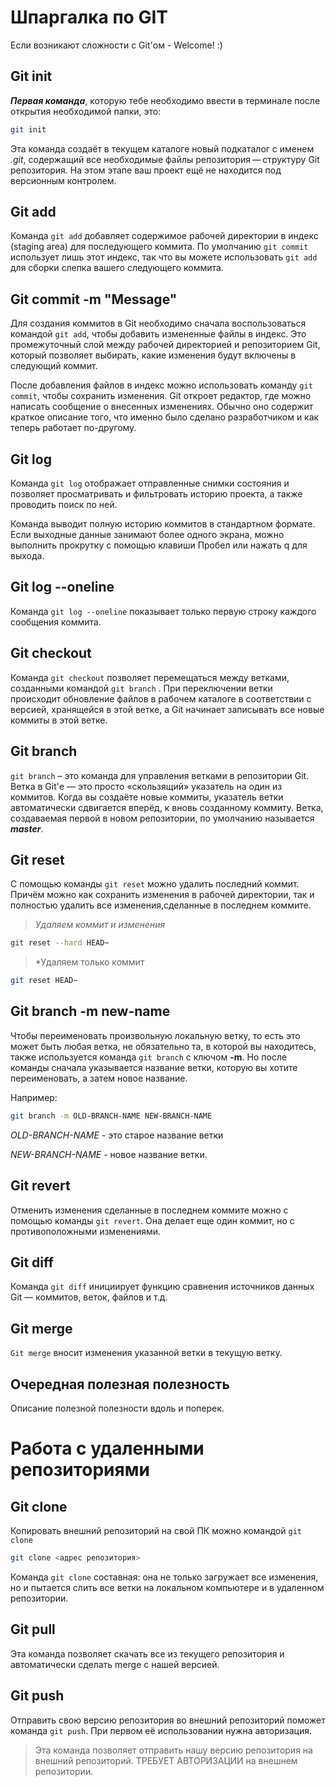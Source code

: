 # Шпаргалка по GIT

Если возникают сложности с Git'ом - Welcome! :)

## Git init 

***Первая команда***, которую тебе необходимо ввести в терминале после открытия необходимой папки, это:

```sh
git init
```
Эта команда создаёт в текущем каталоге новый подкаталог с именем _.git_, содержащий все необходимые файлы репозитория — структуру Git репозитория. На этом этапе ваш проект ещё не находится под версионным контролем. 

## Git add

Команда ```git add``` добавляет содержимое рабочей директории в индекс (staging area) для последующего коммита. По умолчанию ```git commit``` использует лишь этот индекс, так что вы можете использовать ```git add``` для сборки слепка вашего следующего коммита.

## Git commit -m "Message"

Для создания коммитов в Git необходимо сначала воспользоваться командой ```git add```, чтобы добавить измененные файлы в индекс. Это промежуточный слой между рабочей директорией и репозиторием Git, который позволяет выбирать, какие изменения будут включены в следующий коммит.

После добавления файлов в индекс можно использовать команду ```git commit```, чтобы сохранить изменения. Git откроет редактор, где можно написать сообщение о внесенных изменениях. Обычно оно содержит краткое описание того, что именно было сделано разработчиком и как теперь работает по-другому.

## Git log

Команда ```git log``` отображает отправленные снимки состояния и позволяет просматривать и фильтровать историю проекта, а также проводить поиск по ней.

Команда выводит полную историю коммитов в стандартном формате. Если выходные данные занимают более одного экрана, можно выполнить прокрутку с помощью клавиши Пробел или нажать q для выхода.

## Git log --oneline

Команда ```git log --oneline``` показывает только первую строку каждого сообщения коммита.

## Git checkout

Команда ```git checkout``` позволяет перемещаться между ветками, созданными командой ```git branch``` . При переключении ветки происходит обновление файлов в рабочем каталоге в соответствии с версией, хранящейся в этой ветке, а Git начинает записывать все новые коммиты в этой ветке.

## Git branch

```git branch``` – это команда для управления ветками в репозитории Git.
Ветка в Git'е — это просто «скользящий» указатель на один из коммитов. Когда вы создаёте новые коммиты, указатель ветки автоматически сдвигается вперёд, к вновь созданному коммиту.
Ветка, создаваемая первой в новом репозитории, по умолчанию называется ___master___.

## Git reset

С помощью команды ```git reset``` можно удалить последний коммит. Причём можно как сохранить изменения в рабочей директории, так и полностью удалить все изменения,сделанные в последнем коммите.
>*Удаляем коммит и изменения*
```sh
git reset --hard HEAD~
```
>*Удаляем только коммит

```sh
git reset HEAD~
```
## Git branch -m new-name

Чтобы переименовать произвольную локальную ветку, то есть это может быть любая ветка, не обязательно та, в которой вы находитесь, также используется команда ```git branch``` с ключом **-m**. Но после команды сначала указывается название ветки, которую вы хотите переименовать, а затем новое название.

Например:
```sh
git branch -m OLD-BRANCH-NAME NEW-BRANCH-NAME
```
_OLD-BRANCH-NAME_ - это старое название ветки

_NEW-BRANCH-NAME_ - новое название ветки.

## Git revert

Отменить изменения сделанные в последнем коммите можно с помощью команды ```git revert```. Она делает еще один коммит, но с противоположными изменениями.

## Git diff

Команда ```git diff``` инициирует функцию сравнения источников данных Git — коммитов, веток, файлов и т.д.

## Git merge

```Git merge``` вносит изменения указанной ветки в текущую ветку.

## Очередная полезная полезность

Описание полезной полезности вдоль и поперек.

# Работа с удаленными репозиториями

##  Git clone

Копировать внешний репозиторий на свой ПК можно командой ```git clone```

```sh
git clone <адрес репозитория>
```

Команда ```git clone``` составная: она не только загружает все изменения, но и пытается слить все ветки на локальном компьютере и в удаленном репозитории.

## Git pull 

Эта команда позволяет скачать все из текущего репозитория и автоматически сделать merge с нашей версией.

## Git push

Отправить свою версию репозитория во внешний репозиторий поможет команда ```git push```. При первом её использовании нужна авторизация.

> Эта команда позволяет отправить нашу версию репозитория на внешний репозиторий.
ТРЕБУЕТ АВТОРИЗАЦИИ  на внешнем репозитории.
